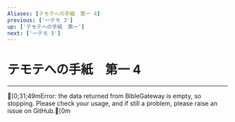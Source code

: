 ```yaml
---
Aliases: [テモテへの手紙　第一 4]
previous: ['一テモ 3']
up: ['テモテへの手紙　第一']
next: ['一テモ 5']
---
```

# テモテへの手紙　第一 4

***
[0;31;49mError: the data returned from BibleGateway is empty, so stopping. Please check your usage, and if still a problem, please raise an issue on GitHub.[0m
